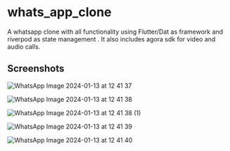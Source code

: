 # whats_app_clone

A whatsapp clone with all functionality using Flutter/Dat as framework and riverpod as state management .
It also includes agora sdk for video and audio calls.

## Screenshots



![WhatsApp Image 2024-01-13 at 12 41 37](https://github.com/agryashu23/Whats_App_Clone/assets/60836876/19fbceea-810b-48b9-8bbd-2470f14cc10b)


![WhatsApp Image 2024-01-13 at 12 41 38](https://github.com/agryashu23/Whats_App_Clone/assets/60836876/7bbf997c-25db-4897-b4b7-6ea1b28c737e)


![WhatsApp Image 2024-01-13 at 12 41 38 (1)](https://github.com/agryashu23/Whats_App_Clone/assets/60836876/6d32d7c9-d29f-48f3-8bfe-ca9889e9e6bc)


![WhatsApp Image 2024-01-13 at 12 41 39](https://github.com/agryashu23/Whats_App_Clone/assets/60836876/971a0797-5497-4bf3-bec3-f342103debc7)


![WhatsApp Image 2024-01-13 at 12 41 40](https://github.com/agryashu23/Whats_App_Clone/assets/60836876/f6b98bed-62c7-43eb-a2c2-c12dd222fb35)
